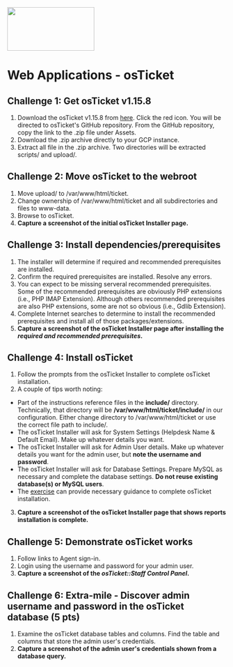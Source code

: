 <img src="https://www.tamusa.edu/brandguide/jpeglogos/tamusa_final_logo_bw1.jpg" width="200" height="100"> 

# Web Applications - osTicket

## Challenge 1: Get osTicket v1.15.8
1. Download the osTicket v1.15.8 from [here](https://osticket.com/download/). Click the red icon. You will be directed to osTicket's GitHub repository. From the GitHub repository, copy the link to the .zip file under Assets.
2. Download the .zip archive directly to your GCP instance.
3. Extract all file in the .zip archive. Two directories will be extracted scripts/ and upload/.

## Challenge 2: Move osTicket to the webroot
1. Move upload/ to /var/www/html/ticket.
2. Change ownership of /var/www/html/ticket and all subdirectories and files to www-data.
3. Browse to osTicket.
4. **Capture a screenshot of the initial osTicket Installer page.**

## Challenge 3: Install dependencies/prerequisites
1. The installer will determine if required and recommended prerequisites are installed.
2. Confirm the required prerequisites are installed. Resolve any errors.
3. You can expect to be missing serveral recommended prerequisites. Some of the recommended prerequisites are obviously PHP extensions (i.e., PHP IMAP Extension). Although others recommended prerequisites are also PHP extensions, some are not so obvious (i.e., Gdlib Extension). 
4. Complete Internet searches to determine to install the recommended prerequisites and install all of those packages/extensions.
5. **Capture a screenshot of the osTicket Installer page after installing the _required and recommended prerequisites_.**

## Challenge 4: Install osTicket
1. Follow the prompts from the osTicket Installer to complete osTicket installation.
2. A couple of tips worth noting:
- Part of the instructions reference files in the **include/** directory. Technically, that directory will be **/var/www/html/ticket/include/** in our configuration. Either change directory to /var/www/html/ticket or use the correct file path to include/.
- The osTicket Installer will ask for System Settings (Helpdesk Name & Default Email). Make up whatever details you want.
- The osTicket Installer will ask for Admin User details. Make up whatever details you want for the admin user, but **note the username and password**.
- The osTicket Installer will ask for Database Settings. Prepare MySQL as necessary and complete the database settings. **Do not reuse existing database(s) or MySQL users**. 
- The [exercise](./exercise.md) can provide necessary guidance to complete osTicket installation.
3. **Capture a screenshot of the osTicket Installer page that shows reports installation is complete.**

## Challenge 5: Demonstrate osTicket works
1. Follow links to Agent sign-in.
2. Login using the username and password for your admin user.
3. **Capture a screenshot of the _osTicket::Staff Control Panel_.**

## Challenge 6: Extra-mile - Discover admin username and password in the osTicket database (5 pts)
1. Examine the osTicket database tables and columns. Find the table and columns that store the admin user's credentials.
2. **Capture a screenshot of the admin user's credentials shown from a database query.**
